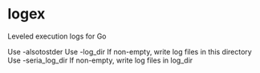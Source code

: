 # logex
Leveled execution logs for Go

Use -alsotostder <loginfo also standard output>
Use -log_dir <logfilePath>  If non-empty, write log files in this directory
Use -seria_log_dir <logfilePath>  If non-empty, write log files in log_dir
